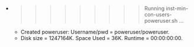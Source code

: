 * >>>>>>>>> Running inst-min-con-users-poweruser.sh ...
  * Created poweruser: Username/pwd = poweruser/poweruser.
  * Disk size = 1247164K. Space Used = 36K. Runtime = 00:00:00:00.
